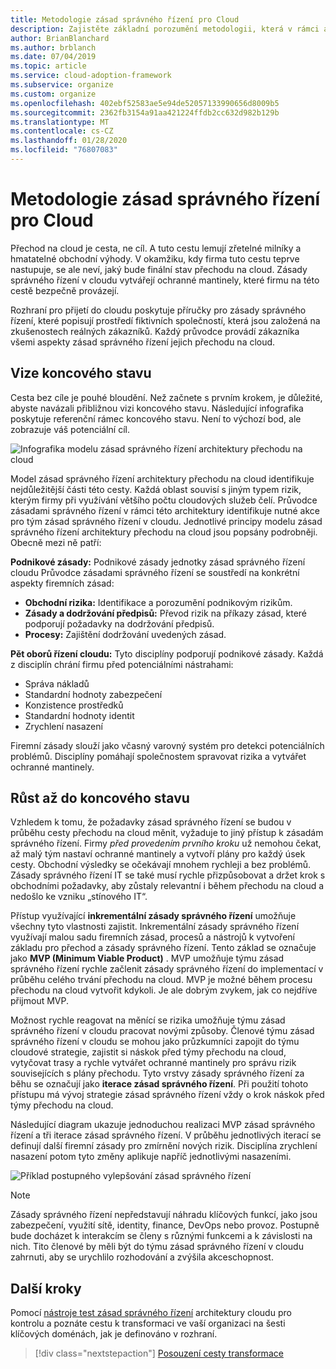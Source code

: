 ```yaml
---
title: Metodologie zásad správného řízení pro Cloud
description: Zajistěte základní porozumění metodologii, která v rámci architektury přechodu na cloud určuje zásady správného řízení v cloudu.
author: BrianBlanchard
ms.author: brblanch
ms.date: 07/04/2019
ms.topic: article
ms.service: cloud-adoption-framework
ms.subservice: organize
ms.custom: organize
ms.openlocfilehash: 402ebf52583ae5e94de52057133990656d8009b5
ms.sourcegitcommit: 2362fb3154a91aa421224ffdb2cc632d982b129b
ms.translationtype: MT
ms.contentlocale: cs-CZ
ms.lasthandoff: 01/28/2020
ms.locfileid: "76807083"
---
```

# <a name="cloud-governance-methodology"></a>Metodologie zásad správného řízení pro Cloud

Přechod na cloud je cesta, ne cíl. A tuto cestu lemují zřetelné milníky a hmatatelné obchodní výhody. V okamžiku, kdy firma tuto cestu teprve nastupuje, se ale neví, jaký bude finální stav přechodu na cloud. Zásady správného řízení v cloudu vytvářejí ochranné mantinely, které firmu na této cestě bezpečně provázejí.

Rozhraní pro přijetí do cloudu poskytuje příručky pro zásady správného řízení, které popisují prostředí fiktivních společností, která jsou založená na zkušenostech reálných zákazníků. Každý průvodce provádí zákazníka všemi aspekty zásad správného řízení jejich přechodu na cloud.

## <a name="envision-an-end-state"></a>Vize koncového stavu

Cesta bez cíle je pouhé bloudění. Než začnete s prvním krokem, je důležité, abyste navázali přibližnou vizi koncového stavu. Následující infografika poskytuje referenční rámec koncového stavu. Není to výchozí bod, ale zobrazuje váš potenciální cíl.

![Infografika modelu zásad správného řízení architektury přechodu na cloud](../_images/operational-transformation-govern-highres.png)

Model zásad správného řízení architektury přechodu na cloud identifikuje nejdůležitější části této cesty. Každá oblast souvisí s jiným typem rizik, kterým firmy při využívání většího počtu cloudových služeb čelí. Průvodce zásadami správného řízení v rámci této architektury identifikuje nutné akce pro tým zásad správného řízení v cloudu. Jednotlivé principy modelu zásad správného řízení architektury přechodu na cloud jsou popsány podrobněji. Obecně mezi ně patří:

**Podnikové zásady:** Podnikové zásady jednotky zásad správného řízení cloudu Průvodce zásadami správného řízení se soustředí na konkrétní aspekty firemních zásad:

- **Obchodní rizika:** Identifikace a porozumění podnikovým rizikům.
- **Zásady a dodržování předpisů:** Převod rizik na příkazy zásad, které podporují požadavky na dodržování předpisů.
- **Procesy:** Zajištění dodržování uvedených zásad.

**Pět oborů řízení cloudu:** Tyto disciplíny podporují podnikové zásady. Každá z disciplín chrání firmu před potenciálními nástrahami:

- Správa nákladů
- Standardní hodnoty zabezpečení
- Konzistence prostředků
- Standardní hodnoty identit
- Zrychlení nasazení

Firemní zásady slouží jako včasný varovný systém pro detekci potenciálních problémů. Disciplíny pomáhají společnostem spravovat rizika a vytvářet ochranné mantinely.

## <a name="grow-to-the-end-state"></a>Růst až do koncového stavu

Vzhledem k tomu, že požadavky zásad správného řízení se budou v průběhu cesty přechodu na cloud měnit, vyžaduje to jiný přístup k zásadám správného řízení. Firmy *před provedením prvního kroku* už nemohou čekat, až malý tým nastaví ochranné mantinely a vytvoří plány pro každý úsek cesty. Obchodní výsledky se očekávají mnohem rychleji a bez problémů. Zásady správného řízení IT se také musí rychle přizpůsobovat a držet krok s obchodními požadavky, aby zůstaly relevantní i během přechodu na cloud a nedošlo ke vzniku „stínového IT“.

Přístup využívající **inkrementální zásady správného řízení** umožňuje všechny tyto vlastnosti zajistit. Inkrementální zásady správného řízení využívají malou sadu firemních zásad, procesů a nástrojů k vytvoření základu pro přechod a zásady správného řízení. Tento základ se označuje jako **MVP (Minimum Viable Product)** . MVP umožňuje týmu zásad správného řízení rychle začlenit zásady správného řízení do implementací v průběhu celého trvání přechodu na cloud. MVP je možné během procesu přechodu na cloud vytvořit kdykoli. Je ale dobrým zvykem, jak co nejdříve přijmout MVP.

Možnost rychle reagovat na měnící se rizika umožňuje týmu zásad správného řízení v cloudu pracovat novými způsoby. Členové týmu zásad správného řízení v cloudu se mohou jako průzkumníci zapojit do týmu cloudové strategie, zajistit si náskok před týmy přechodu na cloud, vytyčovat trasy a rychle vytvářet ochranné mantinely pro správu rizik souvisejících s plány přechodu. Tyto vrstvy zásady správného řízení za běhu se označují jako **iterace zásad správného řízení**. Při použití tohoto přístupu má vývoj strategie zásad správného řízení vždy o krok náskok před týmy přechodu na cloud.

Následující diagram ukazuje jednoduchou realizaci MVP zásad správného řízení a tři iterace zásad správného řízení. V průběhu jednotlivých iterací se definují další firemní zásady pro zmírnění nových rizik. Disciplína zrychlení nasazení potom tyto změny aplikuje napříč jednotlivými nasazeními.

![Příklad postupného vylepšování zásad správného řízení](../_images/govern/incremental-governance-example.png)

> [!NOTE]
> Zásady správného řízení nepředstavují náhradu klíčových funkcí, jako jsou zabezpečení, využití sítě, identity, finance, DevOps nebo provoz. Postupně bude docházet k interakcím se členy s různými funkcemi a k závislosti na nich. Tito členové by měli být do týmu zásad správného řízení v cloudu zahrnuti, aby se urychlilo rozhodování a zvýšila akceschopnost.

## <a name="next-steps"></a>Další kroky

Pomocí [nástroje test zásad správného řízení](https://cafbaseline.com) architektury cloudu pro kontrolu a poznáte cestu k transformaci ve vaší organizaci na šesti klíčových doménách, jak je definováno v rozhraní.

> [!div class="nextstepaction"]
> [Posouzení cesty transformace](./benchmark.md)
